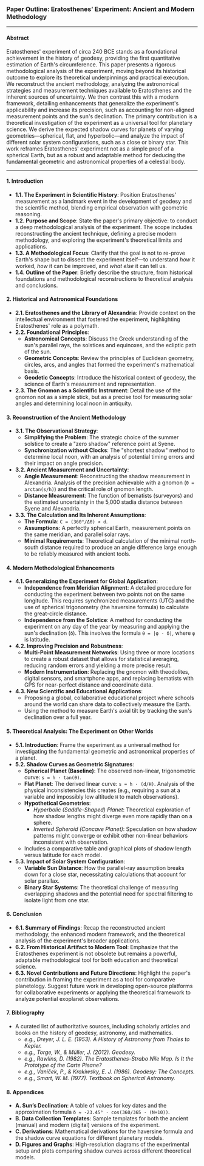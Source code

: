 ### **Paper Outline: Eratosthenes’ Experiment: Ancient and Modern Methodology**

---

#### **Abstract**

Eratosthenes' experiment of circa 240 BCE stands as a foundational achievement in the history of geodesy, providing the first quantitative estimation of Earth's circumference. This paper presents a rigorous methodological analysis of the experiment, moving beyond its historical outcome to explore its theoretical underpinnings and practical execution. We reconstruct the ancient methodology, analyzing the astronomical strategies and measurement techniques available to Eratosthenes and the inherent sources of uncertainty. We then contrast this with a modern framework, detailing enhancements that generalize the experiment's applicability and increase its precision, such as accounting for non-aligned measurement points and the sun's declination. The primary contribution is a theoretical investigation of the experiment as a universal tool for planetary science. We derive the expected shadow curves for planets of varying geometries—spherical, flat, and hyperbolic—and analyze the impact of different solar system configurations, such as a close or binary star. This work reframes Eratosthenes' experiment not as a simple proof of a spherical Earth, but as a robust and adaptable method for deducing the fundamental geometric and astronomical properties of a celestial body.

---

#### **1. Introduction**
- **1.1. The Experiment in Scientific History**: Position Eratosthenes’ measurement as a landmark event in the development of geodesy and the scientific method, blending empirical observation with geometric reasoning.
- **1.2. Purpose and Scope**: State the paper's primary objective: to conduct a deep methodological analysis of the experiment. The scope includes reconstructing the ancient technique, defining a precise modern methodology, and exploring the experiment's theoretical limits and applications.
- **1.3. A Methodological Focus**: Clarify that the goal is not to re-prove Earth's shape but to dissect the experiment itself—to understand *how* it worked, *how* it can be improved, and *what else* it can tell us.
- **1.4. Outline of the Paper**: Briefly describe the structure, from historical foundations and methodological reconstructions to theoretical analysis and conclusions.

#### **2. Historical and Astronomical Foundations**
- **2.1. Eratosthenes and the Library of Alexandria**: Provide context on the intellectual environment that fostered the experiment, highlighting Eratosthenes' role as a polymath.
- **2.2. Foundational Principles**:
    - **Astronomical Concepts**: Discuss the Greek understanding of the sun's parallel rays, the solstices and equinoxes, and the ecliptic path of the sun.
    - **Geometric Concepts**: Review the principles of Euclidean geometry, circles, arcs, and angles that formed the experiment's mathematical basis.
    - **Geodetic Concepts**: Introduce the historical context of geodesy, the science of Earth's measurement and representation.
- **2.3. The Gnomon as a Scientific Instrument**: Detail the use of the gnomon not as a simple stick, but as a precise tool for measuring solar angles and determining local noon in antiquity.

#### **3. Reconstruction of the Ancient Methodology**
- **3.1. The Observational Strategy**:
    - **Simplifying the Problem**: The strategic choice of the summer solstice to create a "zero shadow" reference point at Syene.
    - **Synchronization without Clocks**: The "shortest shadow" method to determine local noon, with an analysis of potential timing errors and their impact on angle precision.
- **3.2. Ancient Measurement and Uncertainty**:
    - **Angle Measurement**: Reconstructing the shadow measurement in Alexandria. Analysis of the precision achievable with a gnomon (`θ = arctan(s/h)`) and the critical role of gnomon length.
    - **Distance Measurement**: The function of bematists (surveyors) and the estimated uncertainty in the 5,000 stadia distance between Syene and Alexandria.
- **3.3. The Calculation and Its Inherent Assumptions**:
    - **The Formula**: `C = (360°/Δθ) × d`.
    - **Assumptions**: A perfectly spherical Earth, measurement points on the same meridian, and parallel solar rays.
    - **Minimal Requirements**: Theoretical calculation of the minimal north-south distance required to produce an angle difference large enough to be reliably measured with ancient tools.

#### **4. Modern Methodological Enhancements**
- **4.1. Generalizing the Experiment for Global Application**:
    - **Independence from Meridian Alignment**: A detailed procedure for conducting the experiment between two points not on the same longitude. This requires synchronized measurements (UTC) and the use of spherical trigonometry (the haversine formula) to calculate the great-circle distance.
    - **Independence from the Solstice**: A method for conducting the experiment on any day of the year by measuring and applying the sun's declination (`δ`). This involves the formula `θ = |φ - δ|`, where `φ` is latitude.
- **4.2. Improving Precision and Robustness**:
    - **Multi-Point Measurement Networks**: Using three or more locations to create a robust dataset that allows for statistical averaging, reducing random errors and yielding a more precise result.
    - **Modern Instrumentation**: Replacing the gnomon with theodolites, digital sensors, and smartphone apps, and replacing bematists with GPS for near-perfect distance and coordinate data.
- **4.3. New Scientific and Educational Applications**:
    - Proposing a global, collaborative educational project where schools around the world can share data to collectively measure the Earth.
    - Using the method to measure Earth's axial tilt by tracking the sun's declination over a full year.

#### **5. Theoretical Analysis: The Experiment on Other Worlds**
- **5.1. Introduction**: Frame the experiment as a universal method for investigating the fundamental geometric and astronomical properties of a planet.
- **5.2. Shadow Curves as Geometric Signatures**:
    - **Spherical Planet (Baseline)**: The observed non-linear, trigonometric curve: `s = h · tan(θ)`.
    - **Flat Planet**: The derived linear curve: `s = h · (d/H)`. Analysis of the physical inconsistencies this creates (e.g., requiring a sun at a variable and impossibly low altitude `H` to match observations).
    - **Hypothetical Geometries**:
        - *Hyperbolic (Saddle-Shaped) Planet*: Theoretical exploration of how shadow lengths might diverge even more rapidly than on a sphere.
        - *Inverted Spheroid (Concave Planet)*: Speculation on how shadow patterns might converge or exhibit other non-linear behaviors inconsistent with observation.
    - Includes a comparative table and graphical plots of shadow length versus latitude for each model.
- **5.3. Impact of Solar System Configuration**:
    - **Variable Sun Distance**: How the parallel-ray assumption breaks down for a close star, necessitating calculations that account for solar parallax.
    - **Binary Star Systems**: The theoretical challenge of measuring overlapping shadows and the potential need for spectral filtering to isolate light from one star.

#### **6. Conclusion**
- **6.1. Summary of Findings**: Recap the reconstructed ancient methodology, the enhanced modern framework, and the theoretical analysis of the experiment's broader applications.
- **6.2. From Historical Artifact to Modern Tool**: Emphasize that the Eratosthenes experiment is not obsolete but remains a powerful, adaptable methodological tool for both education and theoretical science.
- **6.3. Novel Contributions and Future Directions**: Highlight the paper's contribution in framing the experiment as a tool for comparative planetology. Suggest future work in developing open-source platforms for collaborative experiments or applying the theoretical framework to analyze potential exoplanet observations.

#### **7. Bibliography**
- A curated list of authoritative sources, including scholarly articles and books on the history of geodesy, astronomy, and mathematics.
    - *e.g., Dreyer, J. L. E. (1953). A History of Astronomy from Thales to Kepler.*
    - *e.g., Torge, W., & Müller, J. (2012). Geodesy.*
    - *e.g., Rawlins, D. (1982). The Eratosthenes-Strabo Nile Map. Is It the Prototype of the Carte Pisane?*
    - *e.g., Vaníček, P., & Krakiwsky, E. J. (1986). Geodesy: The Concepts.*
    - *e.g., Smart, W. M. (1977). Textbook on Spherical Astronomy.*

#### **8. Appendices**
- **A. Sun’s Declination**: A table of values for key dates and the approximation formula `δ ≈ -23.45° · cos(360/365 · (N+10))`.
- **B. Data Collection Templates**: Sample templates for both the ancient (manual) and modern (digital) versions of the experiment.
- **C. Derivations**: Mathematical derivations for the haversine formula and the shadow curve equations for different planetary models.
- **D. Figures and Graphs**: High-resolution diagrams of the experimental setup and plots comparing shadow curves across different theoretical models.